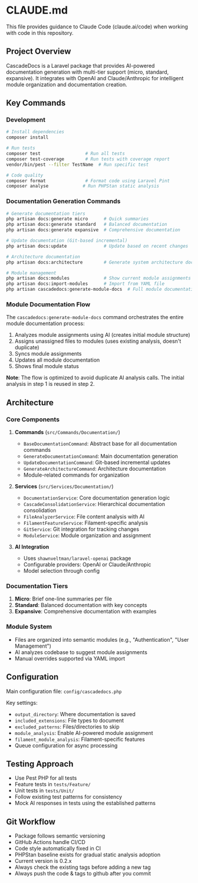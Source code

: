 # CLAUDE.md

This file provides guidance to Claude Code (claude.ai/code) when working with code in this repository.

## Project Overview

CascadeDocs is a Laravel package that provides AI-powered documentation generation with multi-tier support (micro, standard, expansive). It integrates with OpenAI and Claude/Anthropic for intelligent module organization and documentation creation.

## Key Commands

### Development
```bash
# Install dependencies
composer install

# Run tests
composer test                 # Run all tests
composer test-coverage        # Run tests with coverage report
vendor/bin/pest --filter TestName  # Run specific test

# Code quality
composer format               # Format code using Laravel Pint
composer analyse             # Run PHPStan static analysis
```

### Documentation Generation Commands
```bash
# Generate documentation tiers
php artisan docs:generate micro      # Quick summaries
php artisan docs:generate standard   # Balanced documentation
php artisan docs:generate expansive  # Comprehensive documentation

# Update documentation (Git-based incremental)
php artisan docs:update              # Update based on recent changes

# Architecture documentation
php artisan docs:architecture        # Generate system architecture docs

# Module management
php artisan docs:modules             # Show current module assignments
php artisan docs:import-modules      # Import from YAML file
php artisan cascadedocs:generate-module-docs  # Full module documentation flow
```

### Module Documentation Flow

The `cascadedocs:generate-module-docs` command orchestrates the entire module documentation process:
1. Analyzes module assignments using AI (creates initial module structure)
2. Assigns unassigned files to modules (uses existing analysis, doesn't duplicate)
3. Syncs module assignments
4. Updates all module documentation
5. Shows final module status

**Note**: The flow is optimized to avoid duplicate AI analysis calls. The initial analysis in step 1 is reused in step 2.

## Architecture

### Core Components

1. **Commands** (`src/Commands/Documentation/`)
   - `BaseDocumentationCommand`: Abstract base for all documentation commands
   - `GenerateDocumentationCommand`: Main documentation generation
   - `UpdateDocumentationCommand`: Git-based incremental updates
   - `GenerateArchitectureCommand`: Architecture documentation
   - Module-related commands for organization

2. **Services** (`src/Services/Documentation/`)
   - `DocumentationService`: Core documentation generation logic
   - `CascadeConsolidationService`: Hierarchical documentation consolidation
   - `FileAnalyzerService`: File content analysis with AI
   - `FilamentFeatureService`: Filament-specific analysis
   - `GitService`: Git integration for tracking changes
   - `ModuleService`: Module organization and assignment

3. **AI Integration**
   - Uses `shawnveltman/laravel-openai` package
   - Configurable providers: OpenAI or Claude/Anthropic
   - Model selection through config

### Documentation Tiers

1. **Micro**: Brief one-line summaries per file
2. **Standard**: Balanced documentation with key concepts
3. **Expansive**: Comprehensive documentation with examples

### Module System

- Files are organized into semantic modules (e.g., "Authentication", "User Management")
- AI analyzes codebase to suggest module assignments
- Manual overrides supported via YAML import

## Configuration

Main configuration file: `config/cascadedocs.php`

Key settings:
- `output_directory`: Where documentation is saved
- `included_extensions`: File types to document
- `excluded_patterns`: Files/directories to skip
- `module_analysis`: Enable AI-powered module assignment
- `filament_module_analysis`: Filament-specific features
- Queue configuration for async processing

## Testing Approach

- Use Pest PHP for all tests
- Feature tests in `tests/Feature/`
- Unit tests in `tests/Unit/`
- Follow existing test patterns for consistency
- Mock AI responses in tests using the established patterns

## Git Workflow

- Package follows semantic versioning
- GitHub Actions handle CI/CD
- Code style automatically fixed in CI
- PHPStan baseline exists for gradual static analysis adoption
- Current version is 0.2.x 
- Always check the existing tags before adding a new tag
- Always push the code & tags to github after you commit
